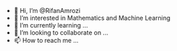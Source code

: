 - 👋 Hi, I’m @RifanAmrozi
- 👀 I’m interested in Mathematics and Machine Learning
- 🌱 I’m currently learning ...
- 💞️ I’m looking to collaborate on ...
- 📫 How to reach me ...

<!---
RifanAmrozi/RifanAmrozi is a ✨ special ✨ repository because its `README.md` (this file) appears on your GitHub profile.
You can click the Preview link to take a look at your changes.
--->

